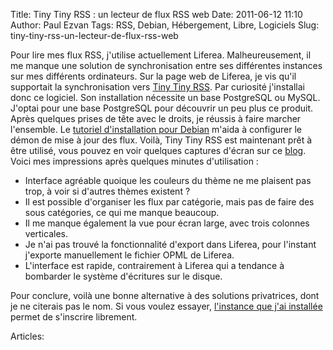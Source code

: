 Title: Tiny Tiny RSS : un lecteur de flux RSS web
Date: 2011-06-12 11:10
Author: Paul Ezvan
Tags: RSS, Debian, Hébergement, Libre, Logiciels
Slug: tiny-tiny-rss-un-lecteur-de-flux-rss-web

Pour lire mes flux RSS, j'utilise actuellement Liferea. Malheureusement,
il me manque une solution de synchronisation entre ses différentes
instances sur mes différents ordinateurs. Sur la page web de Liferea, je
vis qu'il supportait la synchronisation vers [Tiny Tiny
RSS](http://tt-rss.org/). Par curiosité j'installai donc ce logiciel.
Son installation nécessite un base PostgreSQL ou MySQL. J'optai pour une
base PostgreSQL pour découvrir un peu plus ce produit. Après quelques
prises de tête avec le droits, je réussis à faire marcher l'ensemble. Le
[tutoriel d'installation pour
Debian](http://howto.landure.fr/gnu-linux/debian-4-0-etch/installer-tiny-tiny-rss-sur-debian-4-0-etch)
m'aida à configurer le démon de mise à jour des flux. Voilà, Tiny Tiny
RSS est maintenant prêt à être utilisé, vous pouvez en voir quelques
captures d'écran sur ce
[blog](http://www.generation-linux.fr/index.php?post/2009/04/22/Tiny-Tiny-RSS-votre-lecteur-de-flux-RSS-personnel).
Voici mes impressions après quelques minutes d'utilisation :

-   Interface agréable quoique les couleurs du thème ne me plaisent pas
    trop, à voir si d'autres thèmes existent ?
-   Il est possible d'organiser les flux par catégorie, mais pas de
    faire des sous catégories, ce qui me manque beaucoup.
-   Il me manque également la vue pour écran large, avec trois
    colonnes verticales.
-   Je n'ai pas trouvé la fonctionnalité d'export dans Liferea, pour
    l'instant j'exporte manuellement le fichier OPML de Liferea.
-   L'interface est rapide, contrairement à Liferea qui a tendance à
    bombarder le système d'écritures sur le disque.

Pour conclure, voilà une bonne alternative à des solutions privatrices,
dont je ne citerais pas le nom. Si vous voulez essayer, [l'instance que
j'ai installée](http://www.ezvan.fr/rss) permet de s'inscrire librement.

Articles: 

